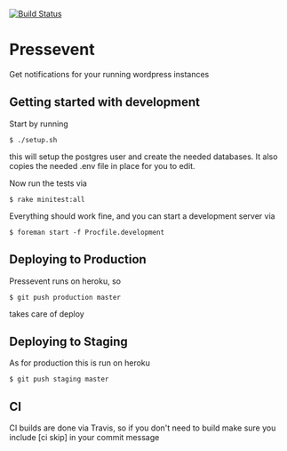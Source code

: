 [![Build Status](https://magnum.travis-ci.com/sideshowcoder/pressevent.png?token=eWqyYZsYyfqua9PJ9ddd&branch=master)](https://magnum.travis-ci.com/sideshowcoder/pressevent)

Pressevent
==========

Get notifications for your running wordpress instances

Getting started with development
--------------------------------
Start by running

    $ ./setup.sh

this will setup the postgres user and create the needed databases. It also copies
the needed .env file in place for you to edit.

Now run the tests via

    $ rake minitest:all

Everything should work fine, and you can start a development server via

    $ foreman start -f Procfile.development

Deploying to Production
-----------------------
Pressevent runs on heroku, so

    $ git push production master

takes care of deploy

Deploying to Staging
--------------------
As for production this is run on heroku

    $ git push staging master

CI
--
CI builds are done via Travis, so if you don't need to build make sure you
include [ci skip] in your commit message

